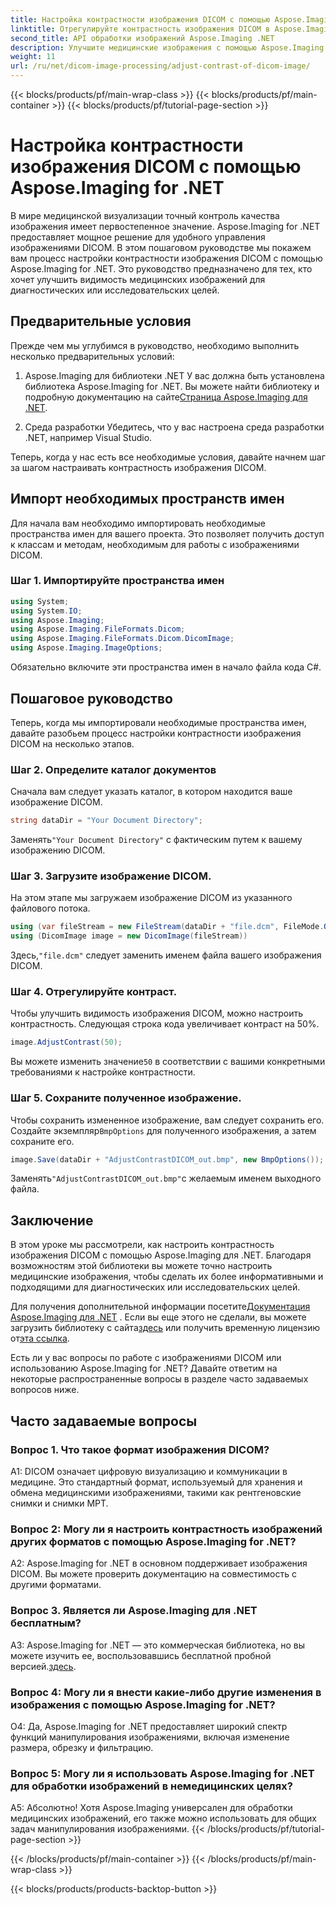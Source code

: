 ```yaml
---
title: Настройка контрастности изображения DICOM с помощью Aspose.Imaging for .NET
linktitle: Отрегулируйте контрастность изображения DICOM в Aspose.Imaging for .NET
second_title: API обработки изображений Aspose.Imaging .NET
description: Улучшите медицинские изображения с помощью Aspose.Imaging for .NET. Отрегулируйте контрастность изображения DICOM с помощью простых шагов.
weight: 11
url: /ru/net/dicom-image-processing/adjust-contrast-of-dicom-image/
---
```


{{< blocks/products/pf/main-wrap-class >}}
{{< blocks/products/pf/main-container >}}
{{< blocks/products/pf/tutorial-page-section >}}

# Настройка контрастности изображения DICOM с помощью Aspose.Imaging for .NET

В мире медицинской визуализации точный контроль качества изображения имеет первостепенное значение. Aspose.Imaging for .NET предоставляет мощное решение для удобного управления изображениями DICOM. В этом пошаговом руководстве мы покажем вам процесс настройки контрастности изображения DICOM с помощью Aspose.Imaging for .NET. Это руководство предназначено для тех, кто хочет улучшить видимость медицинских изображений для диагностических или исследовательских целей. 

## Предварительные условия

Прежде чем мы углубимся в руководство, необходимо выполнить несколько предварительных условий:

1. Aspose.Imaging для библиотеки .NET
 У вас должна быть установлена библиотека Aspose.Imaging for .NET. Вы можете найти библиотеку и подробную документацию на сайте[Страница Aspose.Imaging для .NET](https://reference.aspose.com/imaging/net/).

2. Среда разработки
Убедитесь, что у вас настроена среда разработки .NET, например Visual Studio.

Теперь, когда у нас есть все необходимые условия, давайте начнем шаг за шагом настраивать контрастность изображения DICOM.

## Импорт необходимых пространств имен

Для начала вам необходимо импортировать необходимые пространства имен для вашего проекта. Это позволяет получить доступ к классам и методам, необходимым для работы с изображениями DICOM.

### Шаг 1. Импортируйте пространства имен

```csharp
using System;
using System.IO;
using Aspose.Imaging;
using Aspose.Imaging.FileFormats.Dicom;
using Aspose.Imaging.FileFormats.Dicom.DicomImage;
using Aspose.Imaging.ImageOptions;
```

Обязательно включите эти пространства имен в начало файла кода C#.

## Пошаговое руководство

Теперь, когда мы импортировали необходимые пространства имен, давайте разобьем процесс настройки контрастности изображения DICOM на несколько этапов.

### Шаг 2. Определите каталог документов

Сначала вам следует указать каталог, в котором находится ваше изображение DICOM.

```csharp
string dataDir = "Your Document Directory";
```

 Заменять`"Your Document Directory"` с фактическим путем к вашему изображению DICOM.

### Шаг 3. Загрузите изображение DICOM.

На этом этапе мы загружаем изображение DICOM из указанного файлового потока.

```csharp
using (var fileStream = new FileStream(dataDir + "file.dcm", FileMode.Open, FileAccess.Read))
using (DicomImage image = new DicomImage(fileStream))
```

 Здесь,`"file.dcm"` следует заменить именем файла вашего изображения DICOM.

### Шаг 4. Отрегулируйте контраст.

Чтобы улучшить видимость изображения DICOM, можно настроить контрастность. Следующая строка кода увеличивает контраст на 50%.

```csharp
image.AdjustContrast(50);
```

 Вы можете изменить значение`50` в соответствии с вашими конкретными требованиями к настройке контрастности.

### Шаг 5. Сохраните полученное изображение.

 Чтобы сохранить измененное изображение, вам следует сохранить его. Создайте экземпляр`BmpOptions` для полученного изображения, а затем сохраните его.

```csharp
image.Save(dataDir + "AdjustContrastDICOM_out.bmp", new BmpOptions());
```

 Заменять`"AdjustContrastDICOM_out.bmp"`с желаемым именем выходного файла.

## Заключение

В этом уроке мы рассмотрели, как настроить контрастность изображения DICOM с помощью Aspose.Imaging для .NET. Благодаря возможностям этой библиотеки вы можете точно настроить медицинские изображения, чтобы сделать их более информативными и подходящими для диагностических или исследовательских целей.

 Для получения дополнительной информации посетите[Документация Aspose.Imaging для .NET](https://reference.aspose.com/imaging/net/) . Если вы еще этого не сделали, вы можете загрузить библиотеку с сайта[здесь](https://releases.aspose.com/imaging/net/) или получить временную лицензию от[эта ссылка](https://purchase.aspose.com/temporary-license/).

Есть ли у вас вопросы по работе с изображениями DICOM или использованию Aspose.Imaging for .NET? Давайте ответим на некоторые распространенные вопросы в разделе часто задаваемых вопросов ниже.

## Часто задаваемые вопросы

### Вопрос 1. Что такое формат изображения DICOM?

A1: DICOM означает цифровую визуализацию и коммуникации в медицине. Это стандартный формат, используемый для хранения и обмена медицинскими изображениями, такими как рентгеновские снимки и снимки МРТ.

### Вопрос 2: Могу ли я настроить контрастность изображений других форматов с помощью Aspose.Imaging for .NET?

A2: Aspose.Imaging for .NET в основном поддерживает изображения DICOM. Вы можете проверить документацию на совместимость с другими форматами.

### Вопрос 3. Является ли Aspose.Imaging для .NET бесплатным?

 A3: Aspose.Imaging for .NET — это коммерческая библиотека, но вы можете изучить ее, воспользовавшись бесплатной пробной версией.[здесь](https://releases.aspose.com/).

### Вопрос 4: Могу ли я внести какие-либо другие изменения в изображения с помощью Aspose.Imaging for .NET?

О4: Да, Aspose.Imaging for .NET предоставляет широкий спектр функций манипулирования изображениями, включая изменение размера, обрезку и фильтрацию.

### Вопрос 5: Могу ли я использовать Aspose.Imaging for .NET для обработки изображений в немедицинских целях?

А5: Абсолютно! Хотя Aspose.Imaging универсален для обработки медицинских изображений, его также можно использовать для общих задач манипулирования изображениями.
{{< /blocks/products/pf/tutorial-page-section >}}

{{< /blocks/products/pf/main-container >}}
{{< /blocks/products/pf/main-wrap-class >}}

{{< blocks/products/products-backtop-button >}}
